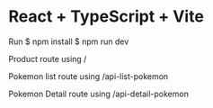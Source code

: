 # React + TypeScript + Vite

Run 
  $ npm install
  $ npm run dev


Product 
route using / 

Pokemon list
route using /api-list-pokemon

Pokemon Detail 
route using /api-detail-pokemon
